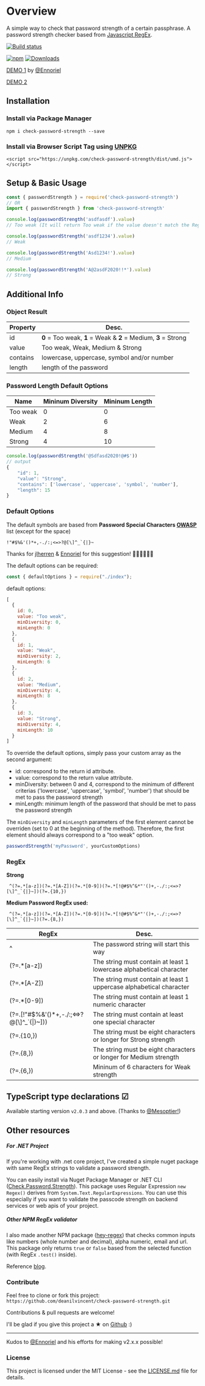 
# Overview

A simple way to check that password strength of a certain passphrase. A password strength checker based from [Javascript RegEx](https://developer.mozilla.org/en-US/docs/Web/JavaScript/Guide/Regular_Expressions).

[![Build status](https://dev.azure.com/dv-github-repos/check-password-strength/_apis/build/status/check-password-strength-CI)](https://dev.azure.com/dv-github-repos/check-password-strength/_build/latest?definitionId=12) 

[![npm](https://img.shields.io/npm/dm/check-password-strength.svg)](https://img.shields.io/npm/dm/check-password-strength.svg) [![Downloads](https://img.shields.io/npm/dt/check-password-strength.svg)](https://img.shields.io/npm/dt/check-password-strength.svg)

[DEMO 1](https://svelte.dev/repl/b5bf5871c99742e584da244b4bfeac92?version=3.44.3) by [@Ennoriel](https://github.com/Ennoriel)

[DEMO 2](https://check-password-strength.netlify.app/)

## Installation

### Install via Package Manager

`npm i check-password-strength --save`

### Install via Browser Script Tag using [UNPKG](https://unpkg.com/)

`<script src="https://unpkg.com/check-password-strength/dist/umd.js"></script>`

## Setup & Basic Usage
```javascript
const { passwordStrength } = require('check-password-strength')
// OR
import { passwordStrength } from 'check-password-strength'

console.log(passwordStrength('asdfasdf').value)
// Too weak (It will return Too weak if the value doesn't match the RegEx conditions)

console.log(passwordStrength('asdf1234').value)
// Weak

console.log(passwordStrength('Asd1234!').value)
// Medium

console.log(passwordStrength('A@2asdF2020!!*').value)
// Strong
```

## Additional Info

### Object Result
| Property | Desc.                                                           |
| -------- | --------------------------------------------------------------- |
| id       | **0** = Too weak, **1** = Weak & **2** = Medium, **3** = Strong |
| value    | Too weak, Weak, Medium & Strong                                 |
| contains | lowercase, uppercase, symbol and/or number                      |
| length   | length of the password                                          |

### Password Length Default Options
| Name     | Mininum Diversity | Mininum Length |
| -------- | ----------------- | -------------- |
| Too weak | 0                 | 0              |
| Weak     | 2                 | 6              |
| Medium   | 4                 | 8              |
| Strong   | 4                 | 10             |

```javascript
console.log(passwordStrength('@Sdfasd2020!@#$'))
// output 
{ 
    "id": 1, 
    "value": "Strong",
    "contains": ['lowercase', 'uppercase', 'symbol', 'number'],
    "length": 15
}
```

### Default Options

The default symbols are based from **Password Special Characters [OWASP](https://owasp.org/www-community/password-special-characters)** list (except for the space)
```
!"#$%&'()*+,-./:;<=>?@[\]^_`{|}~
```
Thanks for [jlherren](https://github.com/jlherren) & [Ennoriel](https://github.com/Ennoriel) for this suggestion! 👨🏻‍💻👨🏻‍💻

The default options can be required:
```javascript
const { defaultOptions } = require("./index");
```

default options:
```javascript
[
  {
    id: 0,
    value: "Too weak",
    minDiversity: 0,
    minLength: 0
  },
  {
    id: 1,
    value: "Weak",
    minDiversity: 2,
    minLength: 6
  },
  {
    id: 2,
    value: "Medium",
    minDiversity: 4,
    minLength: 8
  },
  {
    id: 3,
    value: "Strong",
    minDiversity: 4,
    minLength: 10
  }
]
```

To override the default options, simply pass your custom array as the second argument:

  - id: correspond to the return id attribute.
  - value: correspond to the return value attribute.
  - minDiversity: between 0 and 4, correspond to the minimum of different criterias ('lowercase', 'uppercase', 'symbol', 'number') that should be met to pass the password strength
  - minLength: minimum length of the password that should be met to pass the password strength

The `minDiversity` and `minLength` parameters of the first element cannot be overriden (set to 0 at the beginning of the method). Therefore, the first element should always correspond to a "too weak" option.

```javascript
passwordStrength('myPassword', yourCustomOptions)
```
### RegEx
**Strong**
```
 ^(?=.*[a-z])(?=.*[A-Z])(?=.*[0-9])(?=.*[!@#$%^&*"'()+,-./:;<=>?[\]^_`{|}~])(?=.{10,})
 ```

**Medium Password RegEx used:** 
```
 ^(?=.*[a-z])(?=.*[A-Z])(?=.*[0-9])(?=.*[!@#$%^&*"'()+,-./:;<=>?[\]^_`{|}~])(?=.{8,})
 ```

| RegEx                                     | Desc.                                                               |
| ----------------------------------------- | ------------------------------------------------------------------- |
| ^                                         | The password string will start this way                             |
| (?=.*[a-z])                               | The string must contain at least 1 lowercase alphabetical character |
| (?=.*[A-Z])                               | The string must contain at least 1 uppercase alphabetical character |
| (?=.*[0-9])                               | The string must contain at least 1 numeric character                |
| (?=.[!"#$%&'()*+,-./:;<=>?@[\\]^_`{\|}~])) | The string must contain at least one special character              |
| (?=.{10,})                                | The string must be eight characters or longer for Strong strength   |
| (?=.{8,})                                 | The string must be eight characters or longer for Medium strength   |
| (?=.{6,})                                 | Mininum of 6 characters for Weak strength                           |

## TypeScript type declarations &#9745; 
Available starting version `v2.0.3` and above. (Thanks to [@Mesoptier!](https://github.com/Mesoptier))

## Other resources

##### For .NET Project
If you're working with .net core project, I've created a simple nuget package with same RegEx strings to validate a password strength.

You can easily install via Nuget Package Manager or .NET CLI ([Check.Password.Strength](https://github.com/deanilvincent/Check.Password.Strength)). This package uses Regular Expression `new Regex()` derives from `System.Text.RegularExpressions`. You can use this especially if you want to validate the passcode strength on backend services or web apis of your project.

##### Other NPM RegEx validator
I also made another NPM package ([hey-regex](https://www.npmjs.com/package/hey-regex)) that checks common inputs like numbers (whole number and decimal), alpha numeric, email and url. This package only returns `true` or `false` based from the selected function (with RegEx `.test()` inside).

Reference [blog](https://www.thepolyglotdeveloper.com/2015/05/use-regex-to-test-password-strength-in-javascript/).

### Contribute

Feel free to clone or fork this project:  `https://github.com/deanilvincent/check-password-strength.git`

Contributions & pull requests are welcome!

I'll be glad if you give this project a ★ on [Github](https://github.com/deanilvincent/check-password-strength) :)

***
Kudos to [@Ennoriel](https://github.com/Ennoriel) and his efforts for making v2.x.x possible!
### License
This project is licensed under the MIT License - see the [LICENSE.md](https://github.com/deanilvincent/check-password-strength/blob/master/LICENSE.md/) file for details.
